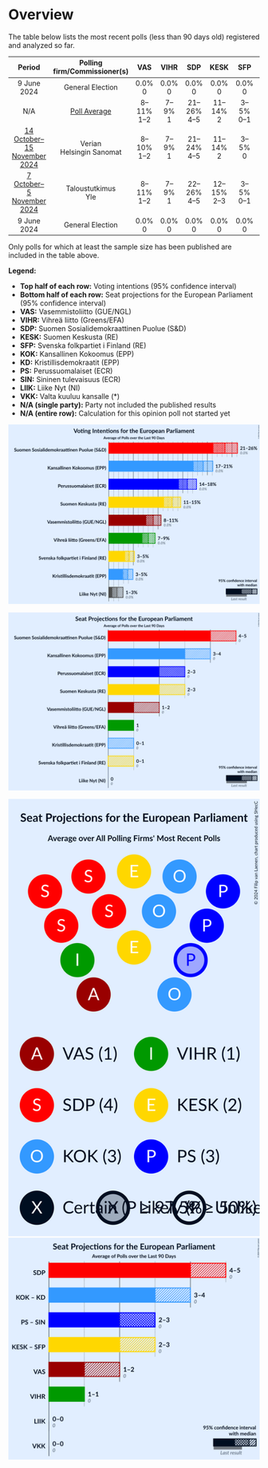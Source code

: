 # Overview

The table below lists the most recent polls (less than 90 days old) registered and analyzed so far.

| Period     | Polling firm/Commissioner(s) | VAS | VIHR | SDP | KESK | SFP | KOK | KD | PS | SIN | LIIK | VKK |
|:----------:|:----------------------------:|:--:|:--:|:--:|:--:|:--:|:--:|:--:|:--:|:--:|:--:|:--:|
| 9 June 2024 | General Election | 0.0% <br> 0 | 0.0% <br> 0 | 0.0% <br> 0 | 0.0% <br> 0 | 0.0% <br> 0 | 0.0% <br> 0 | 0.0% <br> 0 | 0.0% <br> 0 | 0.0% <br> 0 | 0.0% <br> 0 | 0.0% <br> 0 |
| N/A | [Poll Average](average.html) | 8–11% <br> 1–2 | 7–9% <br> 1 | 21–26% <br> 4–5 | 11–14% <br> 2 | 3–5% <br> 0–1 | 17–21% <br> 3–4 | 3–5% <br> 0 | 14–18% <br> 2–3 | N/A <br> N/A | 1–3% <br> 0 | N/A <br> N/A |
| [14 October–15 November 2024](2024-11-15-Verian.html) | Verian <br> Helsingin Sanomat | 8–10% <br> 1–2 | 7–9% <br> 1 | 21–24% <br> 4–5 | 11–14% <br> 2 | 3–5% <br> 0 | 18–22% <br> 3–4 | 3–5% <br> 0 | 15–18% <br> 3 | N/A <br> N/A | 2–3% <br> 0 | N/A <br> N/A |
| [7 October–5 November 2024](2024-11-05-Taloustutkimus.html) | Taloustutkimus <br> Yle | 8–11% <br> 1–2 | 7–9% <br> 1 | 22–26% <br> 4–5 | 12–15% <br> 2–3 | 3–5% <br> 0–1 | 17–21% <br> 3–4 | 3–5% <br> 0 | 14–18% <br> 2–3 | N/A <br> N/A | 1–2% <br> 0 | N/A <br> N/A |
| 9 June 2024 | General Election | 0.0% <br> 0 | 0.0% <br> 0 | 0.0% <br> 0 | 0.0% <br> 0 | 0.0% <br> 0 | 0.0% <br> 0 | 0.0% <br> 0 | 0.0% <br> 0 | 0.0% <br> 0 | 0.0% <br> 0 | 0.0% <br> 0 |

Only polls for which at least the sample size has been published are included in the table above.

**Legend:**
+ **Top half of each row:** Voting intentions (95% confidence interval)
+ **Bottom half of each row:** Seat projections for the European Parliament (95% confidence interval)
+ **VAS:** Vasemmistoliitto (GUE/NGL)
+ **VIHR:** Vihreä liitto (Greens/EFA)
+ **SDP:** Suomen Sosialidemokraattinen Puolue (S&D)
+ **KESK:** Suomen Keskusta (RE)
+ **SFP:** Svenska folkpartiet i Finland (RE)
+ **KOK:** Kansallinen Kokoomus (EPP)
+ **KD:** Kristillisdemokraatit (EPP)
+ **PS:** Perussuomalaiset (ECR)
+ **SIN:** Sininen tulevaisuus (ECR)
+ **LIIK:** Liike Nyt (NI)
+ **VKK:** Valta kuuluu kansalle (*)
+ **N/A (single party):** Party not included the published results
+ **N/A (entire row):** Calculation for this opinion poll not started yet


![Graph with voting intentions not yet produced](average.png "Voting Intentions")

![Graph with seats not yet produced](average-seats.png "Seats")

![Graph with seating plan not yet produced](average-seating-plan.png "Seating Plan")
![Graph with coalitions seats not yet produced](average-coalitions-seats.png "Coalitions Seats")
